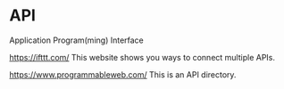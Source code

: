 # API

Application Program(ming) Interface

https://ifttt.com/
This website shows you ways to connect multiple APIs.

https://www.programmableweb.com/
This is an API directory.